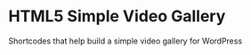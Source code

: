HTML5 Simple Video Gallery
==================

Shortcodes that help build a simple video gallery for WordPress
